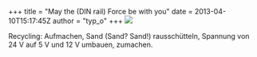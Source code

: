+++
title = "May the (DIN rail) Force be with you"
date = 2013-04-10T15:17:45Z
author = "typ_o"
+++
![](https://flipdot.org/blog/uploads/force.jpg)  
  
Recycling: Aufmachen, Sand (Sand? Sand\!) rausschütteln, Spannung von 24
V auf 5 V und 12 V umbauen, zumachen.
